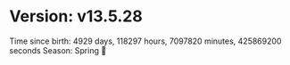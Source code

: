 # Version: v13.5.28
Time since birth: 4929 days, 118297 hours, 7097820 minutes, 425869200 seconds
Season: Spring 🌸
